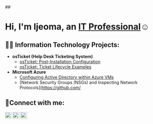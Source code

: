 ##<h1>Hi, I'm Ijeoma, an <a href="https://linkedin.com/in/ijeoma-willis-0aa48253">IT Professional</a>☺</h1>

<h2>👨‍💻 Information Technology Projects:</h2>

- <b>osTicket (Help Desk Ticketing System)</b>
  - [osTicket: Post-Installation Configuration](https://github.com/joshmadakorcc/osticket-prereqs)
  - [osTicket: Ticket Lifecycle Examples](https://github.com/joshmadakorcc/post-install-config)
- <b>Microsoft Azure</b>
  - [Configuring Active Directory within Azure VMs](https://github.com/joshmadakorcc/ticket-lifecycle)
  - [Network Security Groups (NSGs) and Inspecting Network Protocols](https://github.com/

<h2>🤳Connect with me:</h2>

[<img align="left" alt="Josh | Twitter" width="22px" src="https://cdn.jsdelivr.net/npm/simple-icons@v3/icons/twitter.svg" />][twitter]
[<img align="left" alt="Josh | LinkedIn" width="22px" src="https://cdn.jsdelivr.net/npm/simple-icons@v3/icons/linkedin.svg" />][linkedin]
[<img align="left" alt="Josh | Instagram" width="22px" src="https://cdn.jsdelivr.net/npm/simple-icons@v3/icons/instagram.svg" />][instagram]

[twitter]: https://twitter.com/NatalieRealtor1
[instagram]: https://www.instagram.com/nataliemyrealtor/
[linkedin]: https://linkedin.com/in/ijeoma-willis-0aa48253/ 
